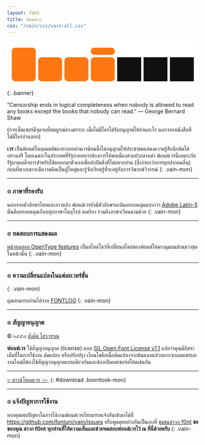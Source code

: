 ```yaml
---
layout: font
title: ฟอนต์เวร
css: "/vain/css/vain-all.css"
---
```


![Vain Banner](images/vain-banner-900.png)
{: .banner}

“Censorship ends in logical completeness when nobody is allowed to read any books except the books that nobody can read.” ― George Bernard Shaw

(การเซ็นเซอร์มีจุดจบที่สมบูรณ์ทางตรรกะ เมื่อไม่มีใครได้รับอนุญาตให้อ่านอะไร นอกจากหนังสือที่ไม่มีใครอ่านออก)

**เวร** เป็นฟอนต์ในอุดมคติของระบอบอำนาจนิยมซึ่งไม่อนุญาตให้ประชาชนแสดงความรู้สึกนึกคิดได้อย่างเสรี โดยเฉพาะในประเทศที่รัฐบาลทหารต้องการให้พลเมืองสงบปากสงบคำ ฟอนต์เวรนี่เหมาะกับรัฐบาลเผด็จการสำหรับใช้หลอกตาตัวเองเพื่อปกปิดสิ่งที่ไม่อยากอ่าน (ซึ่งง่ายกว่าการหุบปากคนอื่น) ก่อนที่พวกเขาจะมีความคิดเป็นผู้ใหญ่และรู้จักเรียนรู้ที่จะอยู่กับการวิพากษ์วิจารณ์
{: .vain-mon}

-----

### ๏ ภาษาที่รองรับ

นอกจากตัวอักษรไทยและลาวแล้ว ฟอนต์เวรยังมีตัวอักษรละตินครอบคลุมมากกว่า [Adobe Latin-5](https://adobe-type-tools.github.io/adobe-latin-charsets/adobe-latin-5.html) นั่นคือครอบคลุมเกือบทุกภาษาในยุโรป อเมริกา รวมถึงภาษาเวียดนามด้วย
{: .vain-mon}

-----

### ๏ ทดสอบการแสดงผล

[หน้าทดสอบ OpenType features](features.html) เป็นสไลด์โชว์ที่เปลี่ยนสไตล์ของฟอนต์ได้ตรงมุมบนด้านขวาสุดในหน้านั้น
{: .vain-mon}

-----

### ๏ ความเปลี่ยนแปลงในแต่ละเวอร์ชั่น
{: .vain-mon}

คุณสามารถอ่านได้จาก [FONTLOG](FONTLOG.html)
{: .vain-mon}

-----

### ๏ สัญญาอนุญาต

&copy; ๒๕๕๘ [สังศิต ไสววรรณ](https://sungsit.com/)

**ฟอนต์เวร** ใช้สัญญาอนุญาต (license) แบบ [SIL Open Font License v1.1](http://scripts.sil.org/OFL) แปลว่าคุณมีอิสระเต็มที่ในการใช้งาน ดัดแปลง หรือปรับปรุง เงื่อนไขคือเมื่อดัดแปลงจากต้นแบบแล้วอยากจะเผยแพร่ผลงานใหม่ก็ต้องใช้สัญญาอนุญาตแบบเดียวกันและต้องเปิดเผยซอร์สโค้ดเช่นกัน

-----

[๏ ดาวน์โหลดเวร ๛](https://github.com/fontuni/vain/releases)
{: #download .boontook-mon}

-----

### ๏ แจ้งปัญหาการใช้งาน

หากคุณพบปัญหาในการใช้งานฟอนต์เวรก็สามารถแจ้งกันเข้ามาได้ที่ <https://github.com/fontuni/vain/issues> หรือพูดคุยอย่างกันเป็นเองที่ [ชุมชนสาวก f0nt](http://www.f0nt.com/forum/index.php/topic,22645.0.html) **ขอขอบคุณ สาวก f0nt ทุกท่านที่ให้ความเห็นและช่วยทดสอบฟอนต์เวรไว้ ณ ที่นี่ด้วยครับ**
{: .vain-mon}
